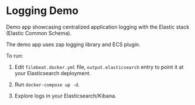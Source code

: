 # Logging Demo

Demo app showcasing centralized application logging with the Elastic stack (Elastic Common Schema).

The demo app uses zap logging library and ECS plugin.

To run:

1. Edit `filebeat.docker.yml` file, `output.elasticsearch` entry to point it at your Elasticsearch deployment.

2. Run `docker-compose up -d`.

3. Explore logs in your Elasticsearch/Kibana.

